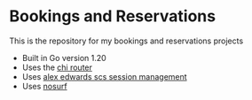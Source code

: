 # Bookings and Reservations

This is the repository for my bookings and reservations projects

- Built in Go version 1.20
- Uses the [chi router](github.com/go-chi/chi/v5)
- Uses [alex edwards scs session management](github.com/alexedwards/scs/v2)
- Uses [nosurf](github.com/justinas/nosurf)
